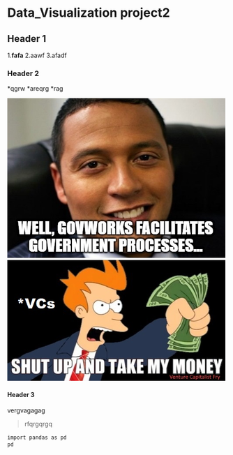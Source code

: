 # Data_Visualization project2
## Header 1
  1.**fafa**
  2.aawf
  3.afadf

### Header 2
  *qgrw
  *areqrg 
  *rag
  
 ![My_Image1](img1.jpg)

#### Header 3
vergvagagag
>rfqrgqrgq

```
import pandas as pd
pd

```


